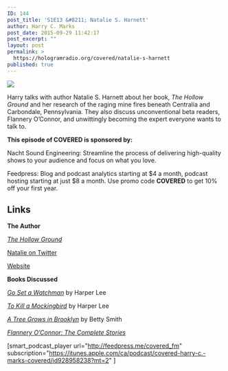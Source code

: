 ```yaml
---
ID: 144
post_title: 'S1E13 &#8211; Natalie S. Harnett'
author: Harry C. Marks
post_date: 2015-09-29 11:42:17
post_excerpt: ""
layout: post
permalink: >
  https://hologramradio.org/covered/natalie-s-harnett
published: true
---
```

![](http://static1.squarespace.com/static/561661aee4b089e8995064dc/5616b298e4b0680cb8690634/56173272e4b092405575f1dd/1444360818725//img.jpg)

Harry talks with author Natalie S. Harnett about her book, _The Hollow Ground_ and her research of the raging mine fires beneath Centralia and Carbondale, Pennsylvania. They also discuss unconventional beta readers, Flannery O’Connor, and unwittingly becoming the expert everyone wants to talk to.

**This episode of COVERED is sponsored by:**

Nacht Sound Engineering: Streamline the process of delivering high-quality shows to your audience and focus on what you love.

Feedpress: Blog and podcast analytics starting at $4 a month, podcast hosting starting at just $8 a month. Use promo code **COVERED** to get 10% off your first year.

## Links

**The Author**

_[The Hollow Ground](http://amzn.to/1JyWDmy)_

[Natalie on Twitter](http://twitter.com/nataliesharnett)

[Website](http://natalieharnett.com/)

**Books Discussed**

_[Go Set a Watchman](http://amzn.to/1L0P2Tp)_ by Harper Lee

_[To Kill a Mockingbird](http://amzn.to/1JyWxeI)_ by Harper Lee

_[A Tree Grows in Brooklyn](http://amzn.to/1L0P8dG)_ by Betty Smith

_[Flannery O’Connor: The Complete Stories](http://amzn.to/1L0Pq4l)_

[smart_podcast_player url="http://feedpress.me/covered_fm" subscription="https://itunes.apple.com/ca/podcast/covered-harry-c.-marks-covered/id928958238?mt=2" ]